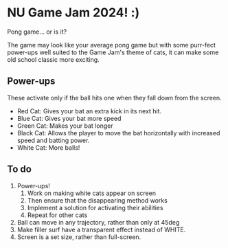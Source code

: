 # NU Game Jam 2024! :)
Pong game... or is it?

The game may look like your average pong game but with some purr-fect power-ups well suited to the Game Jam's theme of cats, it can make some old school classic more exciting.

## Power-ups
These activate only if the ball hits one when they fall down from the screen.

- Red Cat: Gives your bat an extra kick in its next hit.
- Blue Cat: Gives your bat more speed
- Green Cat: Makes your bat longer
- Black Cat: Allows the player to move the bat horizontally with increased speed and batting power.
- White Cat: More balls!

## To do
1. Power-ups!
   1. Work on making white cats appear on screen
   2. Then ensure that the disappearing method works
   3. Implement a solution for activating their abilities
   4. Repeat for other cats
2. Ball can move in any trajectory, rather than only at 45deg
3. Make filler surf have a transparent effect instead of WHITE.
4. Screen is a set size, rather than full-screen.
